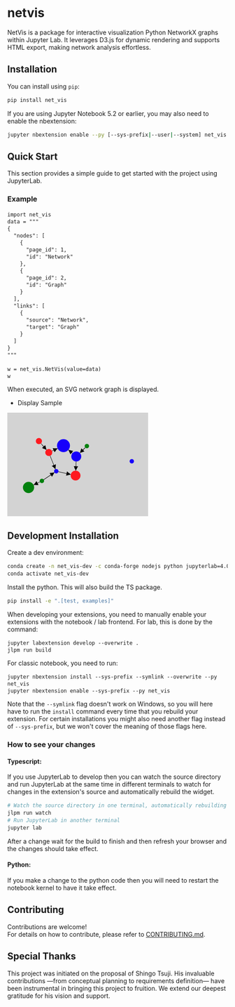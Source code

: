 # netvis

NetVis is a package for interactive visualization Python NetworkX graphs within Jupyter Lab. It leverages D3.js for dynamic rendering and supports HTML export, making network analysis effortless.

## Installation

You can install using `pip`:

```bash
pip install net_vis
```

If you are using Jupyter Notebook 5.2 or earlier, you may also need to enable
the nbextension:

```bash
jupyter nbextension enable --py [--sys-prefix|--user|--system] net_vis
```

## Quick Start

This section provides a simple guide to get started with the project using JupyterLab.

### Example

```
import net_vis
data = """
{
  "nodes": [
    {
      "page_id": 1,
      "id": "Network"
    },
    {
      "page_id": 2,
      "id": "Graph"
    }
  ],
  "links": [
    {
      "source": "Network",
      "target": "Graph"
    }
  ]
}
"""

w = net_vis.NetVis(value=data)
w
```

When executed, an SVG network graph is displayed.

- Display Sample

![Desplay Sample](https://raw.githubusercontent.com/cmscom/netvis/refs/heads/main/docs/source/_static/img/demo.png)

## Development Installation

Create a dev environment:

```bash
conda create -n net_vis-dev -c conda-forge nodejs python jupyterlab=4.0.11
conda activate net_vis-dev
```

Install the python. This will also build the TS package.

```bash
pip install -e ".[test, examples]"
```

When developing your extensions, you need to manually enable your extensions with the
notebook / lab frontend. For lab, this is done by the command:

```
jupyter labextension develop --overwrite .
jlpm run build
```

For classic notebook, you need to run:

```
jupyter nbextension install --sys-prefix --symlink --overwrite --py net_vis
jupyter nbextension enable --sys-prefix --py net_vis
```

Note that the `--symlink` flag doesn't work on Windows, so you will here have to run
the `install` command every time that you rebuild your extension. For certain installations
you might also need another flag instead of `--sys-prefix`, but we won't cover the meaning
of those flags here.

### How to see your changes

#### Typescript:

If you use JupyterLab to develop then you can watch the source directory and run JupyterLab at the same time in different
terminals to watch for changes in the extension's source and automatically rebuild the widget.

```bash
# Watch the source directory in one terminal, automatically rebuilding when needed
jlpm run watch
# Run JupyterLab in another terminal
jupyter lab
```

After a change wait for the build to finish and then refresh your browser and the changes should take effect.

#### Python:

If you make a change to the python code then you will need to restart the notebook kernel to have it take effect.

## Contributing

Contributions are welcome!  
For details on how to contribute, please refer to [CONTRIBUTING.md](https://github.com/cmscom/netvis/blob/main/CONTRIBUTING.md).

## Special Thanks

This project was initiated on the proposal of Shingo Tsuji. His invaluable contributions —from conceptual planning to requirements definition— have been instrumental in bringing this project to fruition. We extend our deepest gratitude for his vision and support.
